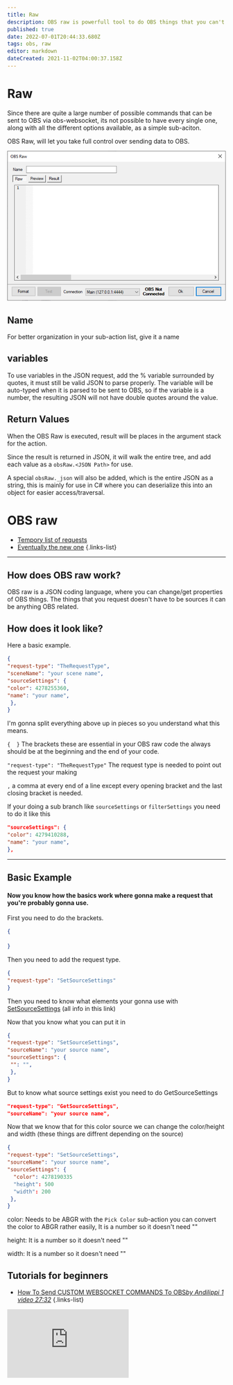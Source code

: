```yaml
---
title: Raw
description: OBS raw is powerfull tool to do OBS things that you can't do in regular sub-actions.
published: true
date: 2022-07-01T20:44:33.680Z
tags: obs, raw
editor: markdown
dateCreated: 2021-11-02T04:00:37.158Z
---
```


# Raw

Since there are quite a large number of possible commands that can be sent to OBS via obs-websocket, its not possible to have every single one, along with all the different options available, as a simple sub-aciton.

OBS Raw, will let you take full control over sending data to OBS.

![sub-action-obs-raw-001.png](/sub-action-obs-raw-001.png)

## Name
For better organization in your sub-action list, give it a name

## variables
To use variables in the JSON request, add the % variable surrounded by quotes, it must still be valid JSON to parse properly.  The variable will be auto-typed when it is parsed to be sent to OBS, so if the variable is a number, the resulting JSON will not have double quotes around the value.

## Return Values
When the OBS Raw is executed, result will be places in the argument stack for the action.

Since the result is returned in JSON, it will walk the entire tree, and add each value as a `obsRaw.<JSON Path>` for use.

A special `obsRaw._json` will also be added, which is the entire JSON as a string, this is mainly for use in C# where you can deserialize this into an object for easier access/traversal.



# OBS raw
* [Tempory list of requests](https://github.com/Palakis/obs-websocket/blob/4.x-current/docs/generated/protocol.md#requests) 
* [Eventually the new one](/en/Integrations/OBS/OBS-Requests)
{.links-list}

---

## How does OBS raw work?

OBS raw is a JSON coding language, where you can change/get properties of OBS things. The things that you request doesn't have to be sources it can be anything OBS related.

## How does it look like?

Here a basic example.

```json
{
"request-type": "TheRequestType",
"sceneName": "your scene name",
"sourceSettings": {
"color": 4278255360,
"name": "your name",
 },
}
```

I'm gonna split everything above up in pieces so you understand what this means.

`{  }` The brackets these are essential in your OBS raw code the always should be at the beginning and the end of your code.

`"request-type": "TheRequestType"` The request type is needed to point out the request your making

`,` a comma at every end of a line except every opening bracket and the last closing bracket is needed.

If your doing a sub branch like `sourceSettings` or `filterSettings` you need to do it like this

```json
"sourceSettings": {
"color": 4279410288,
"name": "your name",
},
```
---

## Basic Example
#### Now you know how the basics work where gonna make a request that you're probably gonna use.

First you need to do the brackets.

```json
{

}
```

Then you need to add the request type.


```json
{
"request-type": "SetSourceSettings"
}
```

Then you need to know what elements your gonna use with [SetSourceSettings](https://github.com/obsproject/obs-websocket/blob/4.x-current/docs/generated/protocol.md#setsourcesettings) (all info in this link)

Now that you know what you can put it in

```json
{
"request-type": "SetSourceSettings",
"sourceName": "your source name",
"sourceSettings": {
 "": "",
 },
}
```

But to know what source settings exist you need to do GetSourceSettings

```json
"request-type": "GetSourceSettings",
"sourceName": "your source name",
```

Now that we know that for this color source we can change the color/height and width (these things are diffrent depending on the source)

```json
{
"request-type": "SetSourceSettings",
"sourceName": "your source name",
"sourceSettings": {
  "color": 4278190335
  "height": 500
  "width": 200
 },
}
```
color: Needs to be ABGR with the `Pick Color` sub-action you can convert the color to ABGR rather easily, It is a number so it doesn't need ""

height: It is a number so it doesn't need ""

width: It is a number so it doesn't need ""

## Tutorials for beginners


* [How To Send CUSTOM WEBSOCKET COMMANDS To OBS*by Andilippi* *1 video 27:32*](https://youtu.be/4Lf0VTs14W4)
{.links-list}

<p align="left"><iframe width="280" height="158" src="https://www.youtube.com/embed/4Lf0VTs14W4" title="YouTube video player" frameborder="0" allow="accelerometer; autoplay; clipboard-write; encrypted-media; gyroscope; picture-in-picture; fullscreen"></iframe></p>